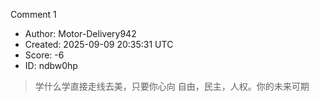 Comment 1

- Author: Motor-Delivery942
- Created: 2025-09-09 20:35:31 UTC
- Score: -6
- ID: ndbw0hp

> 学什么学直接走线去美，只要你心向 自由，民主，人权。你的未来可期
